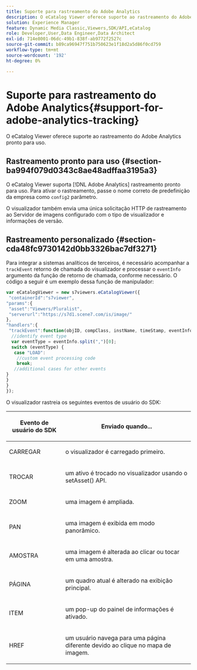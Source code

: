 ```yaml
---
title: Suporte para rastreamento do Adobe Analytics
description: O eCatalog Viewer oferece suporte ao rastreamento do Adobe Analytics pronto para uso.
solution: Experience Manager
feature: Dynamic Media Classic,Viewers,SDK/API,eCatalog
role: Developer,User,Data Engineer,Data Architect
exl-id: 714e8001-06dc-49b1-838f-ab9772f2527c
source-git-commit: b89ca96947f751b750623e1f18d2a5d86f0cd759
workflow-type: tm+mt
source-wordcount: '192'
ht-degree: 0%

---
```


# Suporte para rastreamento do Adobe Analytics{#support-for-adobe-analytics-tracking}

O eCatalog Viewer oferece suporte ao rastreamento do Adobe Analytics pronto para uso.

## Rastreamento pronto para uso {#section-ba994f079d0343c8ae48adffaa3195a3}

O eCatalog Viewer suporta [!DNL Adobe Analytics] rastreamento pronto para uso. Para ativar o rastreamento, passe o nome correto de predefinição da empresa como `config2` parâmetro.

O visualizador também envia uma única solicitação HTTP de rastreamento ao Servidor de imagens configurado com o tipo de visualizador e informações de versão.

## Rastreamento personalizado {#section-cda48fc9730142d0bb3326bac7df3271}

Para integrar a sistemas analíticos de terceiros, é necessário acompanhar a `trackEvent` retorno de chamada do visualizador e processar o `eventInfo` argumento da função de retorno de chamada, conforme necessário. O código a seguir é um exemplo dessa função de manipulador:

```javascript {.line-numbers}
var eCatalogViewer = new s7viewers.eCatalogViewer({ 
 "containerId":"s7viewer", 
"params":{ 
 "asset":"Viewers/Pluralist", 
 "serverurl":"https://s7d1.scene7.com/is/image/" 
}, 
"handlers":{ 
 "trackEvent":function(objID, compClass, instName, timeStamp, eventInfo) { 
  //identify event type 
  var eventType = eventInfo.split(",")[0]; 
  switch (eventType) { 
   case "LOAD": 
    //custom event processing code 
    break; 
   //additional cases for other events 
} 
} 
} 
});
```

O visualizador rastreia os seguintes eventos de usuário do SDK:

<table id="table_5D090E6614974D968E1A93B5727D859C"> 
 <thead> 
  <tr> 
   <th colname="col1" class="entry"> <p>Evento de usuário do SDK </p> </th> 
   <th colname="col2" class="entry"> <p>Enviado quando... </p> </th> 
  </tr> 
 </thead>
 <tbody> 
  <tr> 
   <td colname="col1"> <p> <span class="codeph"> CARREGAR </span> </p> </td> 
   <td colname="col2"> <p>o visualizador é carregado primeiro. </p> </td> 
  </tr> 
  <tr> 
   <td colname="col1"> <p> <span class="codeph"> TROCAR </span> </p> </td> 
   <td colname="col2"> <p>um ativo é trocado no visualizador usando o <span class="codeph"> setAsset() </span> API. </p> </td> 
  </tr> 
  <tr> 
   <td colname="col1"> <p> <span class="codeph"> ZOOM </span> </p> </td> 
   <td colname="col2"> <p> uma imagem é ampliada. </p> </td> 
  </tr> 
  <tr> 
   <td colname="col1"> <p> <span class="codeph"> PAN </span> </p> </td> 
   <td colname="col2"> <p>uma imagem é exibida em modo panorâmico. </p> </td> 
  </tr> 
  <tr> 
   <td colname="col1"> <p> <span class="codeph"> AMOSTRA </span> </p> </td> 
   <td colname="col2"> <p> uma imagem é alterada ao clicar ou tocar em uma amostra. </p> </td> 
  </tr> 
  <tr> 
   <td colname="col1"> <p> <span class="codeph"> PÁGINA </span> </p> </td> 
   <td colname="col2"> <p> um quadro atual é alterado na exibição principal. </p> </td> 
  </tr> 
  <tr> 
   <td colname="col1"> <p> <span class="codeph"> ITEM </span> </p> </td> 
   <td colname="col2"> <p>um pop-up do painel de informações é ativado. </p> </td> 
  </tr> 
  <tr> 
   <td colname="col1"> <p> <span class="codeph"> HREF </span> </p> </td> 
   <td colname="col2"> <p>um usuário navega para uma página diferente devido ao clique no mapa de imagem. </p> </td> 
  </tr> 
 </tbody> 
</table>
